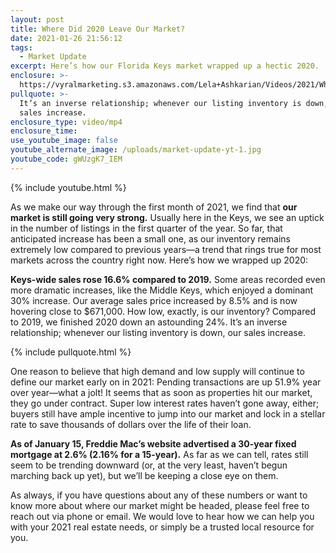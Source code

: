 ```yaml
---
layout: post
title: Where Did 2020 Leave Our Market?
date: 2021-01-26 21:56:12
tags:
  - Market Update
excerpt: Here’s how our Florida Keys market wrapped up a hectic 2020.
enclosure: >-
  https://vyralmarketing.s3.amazonaws.com/Lela+Ashkarian/Videos/2021/Where+Did+2020+Leave+Our+Market_.mp4
pullquote: >-
  It’s an inverse relationship; whenever our listing inventory is down, our
  sales increase.
enclosure_type: video/mp4
enclosure_time:
use_youtube_image: false
youtube_alternate_image: /uploads/market-update-yt-1.jpg
youtube_code: gWUzgK7_IEM
---
```


{% include youtube.html %}

As we make our way through the first month of 2021, we find that **our market is still going very strong.** Usually here in the Keys, we see an uptick in the number of listings in the first quarter of the year. So far, that anticipated increase has been a small one, as our inventory remains extremely low compared to previous years—a trend that rings true for most markets across the country right now. Here’s how we wrapped up 2020:&nbsp;

**Keys-wide sales rose 16.6% compared to 2019.** Some areas recorded even more dramatic increases, like the Middle Keys, which enjoyed a dominant 30% increase. Our average sales price increased by 8.5% and is now hovering close to $671,000. How low, exactly, is our inventory? Compared to 2019, we finished 2020 down an astounding 24%. It’s an inverse relationship; whenever our listing inventory is down, our sales increase.&nbsp;

{% include pullquote.html %}

One reason to believe that high demand and low supply will continue to define our market early on in 2021: Pending transactions are up 51.9% year over year—what a jolt\! It seems that as soon as properties hit our market, they go under contract. Super low interest rates haven’t gone away, either; buyers still have ample incentive to jump into our market and lock in a stellar rate to save thousands of dollars over the life of their loan.&nbsp;

**As of January 15, Freddie Mac’s website advertised a 30-year fixed mortgage at 2.6% (2.16% for a 15-year).** As far as we can tell, rates still seem to be trending downward (or, at the very least, haven’t begun marching back up yet), but we’ll be keeping a close eye on them.&nbsp;

As always, if you have questions about any of these numbers or want to know more about where our market might be headed, please feel free to reach out via phone or email. We would love to hear how we can help you with your 2021 real estate needs, or simply be a trusted local resource for you.
